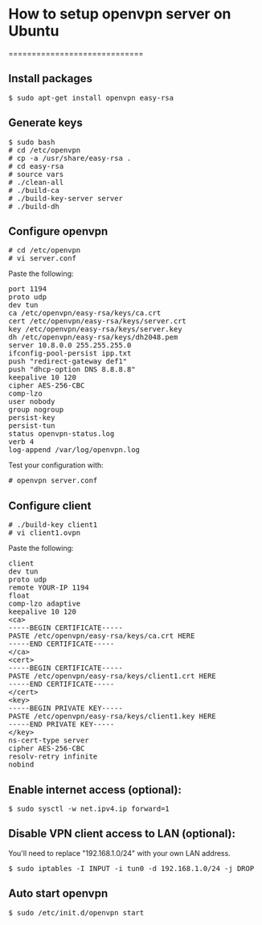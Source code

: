 # How to setup openvpn server on Ubuntu
=============================
## Install packages
<pre>
$ sudo apt-get install openvpn easy-rsa
</pre>
## Generate keys
<pre>
$ sudo bash
# cd /etc/openvpn
# cp -a /usr/share/easy-rsa .
# cd easy-rsa
# source vars
# ./clean-all
# ./build-ca
# ./build-key-server server
# ./build-dh
</pre>
## Configure openvpn
<pre>
# cd /etc/openvpn
# vi server.conf
</pre>
Paste the following:
<pre>
port 1194
proto udp
dev tun
ca /etc/openvpn/easy-rsa/keys/ca.crt
cert /etc/openvpn/easy-rsa/keys/server.crt
key /etc/openvpn/easy-rsa/keys/server.key 
dh /etc/openvpn/easy-rsa/keys/dh2048.pem
server 10.8.0.0 255.255.255.0
ifconfig-pool-persist ipp.txt
push "redirect-gateway def1"
push "dhcp-option DNS 8.8.8.8"
keepalive 10 120
cipher AES-256-CBC
comp-lzo
user nobody
group nogroup
persist-key
persist-tun
status openvpn-status.log
verb 4
log-append /var/log/openvpn.log
</pre>
Test your configuration with:
<pre>
# openvpn server.conf
</pre>
## Configure client
<pre>
# ./build-key client1
# vi client1.ovpn
</pre>
Paste the following:
<pre>
client
dev tun
proto udp
remote YOUR-IP 1194
float
comp-lzo adaptive
keepalive 10 120
&lt;ca&gt;
-----BEGIN CERTIFICATE-----
PASTE /etc/openvpn/easy-rsa/keys/ca.crt HERE
-----END CERTIFICATE-----
&lt;/ca&gt;
&lt;cert&gt;
-----BEGIN CERTIFICATE-----
PASTE /etc/openvpn/easy-rsa/keys/client1.crt HERE
-----END CERTIFICATE-----
&lt;/cert&gt;
&lt;key&gt;
-----BEGIN PRIVATE KEY-----
PASTE /etc/openvpn/easy-rsa/keys/client1.key HERE
-----END PRIVATE KEY-----
&lt;/key&gt;
ns-cert-type server
cipher AES-256-CBC
resolv-retry infinite
nobind
</pre>
## Enable internet access (optional):
<pre>
$ sudo sysctl -w net.ipv4.ip_forward=1
</pre>
## Disable VPN client access to LAN (optional):
You'll need to replace "192.168.1.0/24" with your own LAN address.
<pre>
$ sudo iptables -I INPUT -i tun0 -d 192.168.1.0/24 -j DROP
</pre>
## Auto start openvpn
<pre>
$ sudo /etc/init.d/openvpn start
</pre>
